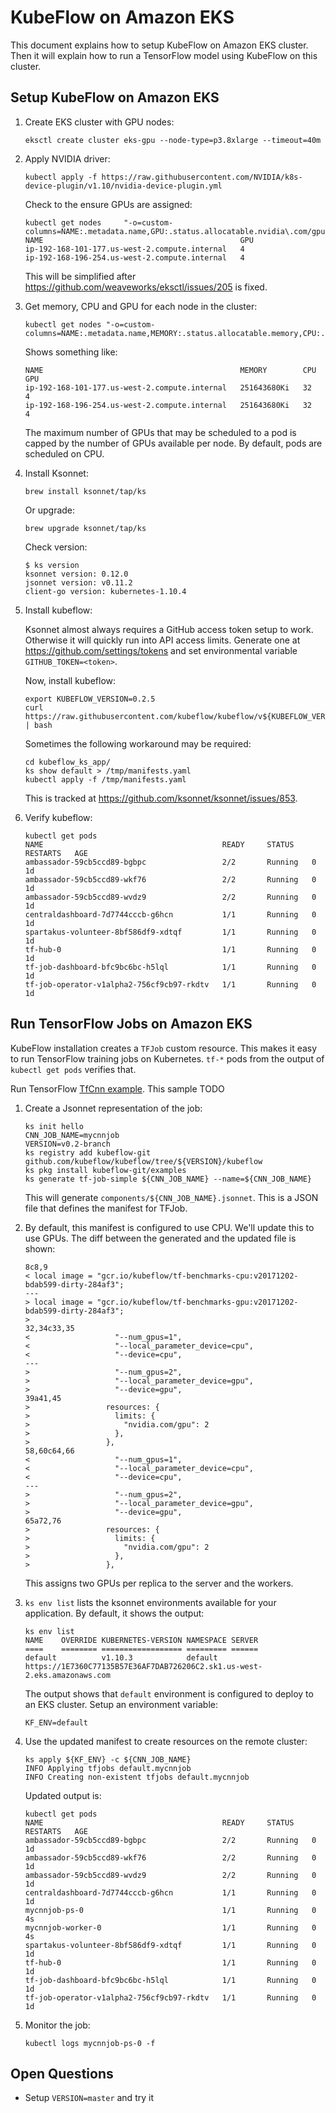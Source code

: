 # KubeFlow on Amazon EKS

This document explains how to setup KubeFlow on Amazon EKS cluster. Then it will explain how to run a TensorFlow model using KubeFlow on this cluster.

## Setup KubeFlow on Amazon EKS

1. Create EKS cluster with GPU nodes:

   ```
   eksctl create cluster eks-gpu --node-type=p3.8xlarge --timeout=40m
   ```
   
2. Apply NVIDIA driver:

   ```
   kubectl apply -f https://raw.githubusercontent.com/NVIDIA/k8s-device-plugin/v1.10/nvidia-device-plugin.yml
   ```

   Check to the ensure GPUs are assigned:

   ```
   kubectl get nodes     "-o=custom-columns=NAME:.metadata.name,GPU:.status.allocatable.nvidia\.com/gpu"
   NAME                                            GPU
   ip-192-168-101-177.us-west-2.compute.internal   4
   ip-192-168-196-254.us-west-2.compute.internal   4
   ```

   This will be simplified after https://github.com/weaveworks/eksctl/issues/205 is fixed.

3. Get memory, CPU and GPU for each node in the cluster:

   ```
   kubectl get nodes "-o=custom-columns=NAME:.metadata.name,MEMORY:.status.allocatable.memory,CPU:.status.allocatable.cpu,GPU:.status.allocatable.nvidia\.com/gpu"
   ```

   Shows something like:

   ```
   NAME                                            MEMORY        CPU       GPU
   ip-192-168-101-177.us-west-2.compute.internal   251643680Ki   32        4
   ip-192-168-196-254.us-west-2.compute.internal   251643680Ki   32        4
   ```

   The maximum number of GPUs that may be scheduled to a pod is capped by the number of GPUs available per node. By default, pods are scheduled on CPU. 

5. Install Ksonnet:

   ```
   brew install ksonnet/tap/ks
   ```

   Or upgrade:

   ```
   brew upgrade ksonnet/tap/ks
   ```

   Check version:

   ```
   $ ks version
   ksonnet version: 0.12.0
   jsonnet version: v0.11.2
   client-go version: kubernetes-1.10.4
   ```

6. Install kubeflow:

   Ksonnet almost always requires a GitHub access token setup to work. Otherwise it will quickly run into API access limits. Generate one at https://github.com/settings/tokens and set environmental variable `GITHUB_TOKEN=<token>`.

   Now, install kubeflow:

   ```
   export KUBEFLOW_VERSION=0.2.5
   curl https://raw.githubusercontent.com/kubeflow/kubeflow/v${KUBEFLOW_VERSION}/scripts/deploy.sh | bash
   ```

   Sometimes the following workaround may be required:

   ```
   cd kubeflow_ks_app/
   ks show default > /tmp/manifests.yaml
   kubectl apply -f /tmp/manifests.yaml
   ```

   This is tracked at https://github.com/ksonnet/ksonnet/issues/853.

7. Verify kubeflow:

   ```
   kubectl get pods
   NAME                                        READY     STATUS    RESTARTS   AGE
   ambassador-59cb5ccd89-bgbpc                 2/2       Running   0          1d
   ambassador-59cb5ccd89-wkf76                 2/2       Running   0          1d
   ambassador-59cb5ccd89-wvdz9                 2/2       Running   0          1d
   centraldashboard-7d7744cccb-g6hcn           1/1       Running   0          1d
   spartakus-volunteer-8bf586df9-xdtqf         1/1       Running   0          1d
   tf-hub-0                                    1/1       Running   0          1d
   tf-job-dashboard-bfc9bc6bc-h5lql            1/1       Running   0          1d
   tf-job-operator-v1alpha2-756cf9cb97-rkdtv   1/1       Running   0          1d
   ```

## Run TensorFlow Jobs on Amazon EKS

KubeFlow installation creates a `TFJob` custom resource. This makes it easy to run TensorFlow training jobs on Kubernetes. `tf-*` pods from the output of `kubectl get pods` verifies that.

Run TensorFlow [TfCnn example](https://github.com/tensorflow/benchmarks/tree/master/scripts/tf_cnn_benchmarks). This sample TODO

1. Create a Jsonnet representation of the job:

   ```
   ks init hello
   CNN_JOB_NAME=mycnnjob
   VERSION=v0.2-branch
   ks registry add kubeflow-git github.com/kubeflow/kubeflow/tree/${VERSION}/kubeflow
   ks pkg install kubeflow-git/examples
   ks generate tf-job-simple ${CNN_JOB_NAME} --name=${CNN_JOB_NAME}
   ```

   This will generate `components/${CNN_JOB_NAME}.jsonnet`. This is a JSON file that defines the manifest for TFJob.

2. By default, this manifest is configured to use CPU. We'll update this to use GPUs. The diff between the generated and the updated file is shown:

   ```
   8c8,9
   < local image = "gcr.io/kubeflow/tf-benchmarks-cpu:v20171202-bdab599-dirty-284af3";
   ---
   > local image = "gcr.io/kubeflow/tf-benchmarks-gpu:v20171202-bdab599-dirty-284af3";
   > 
   32,34c33,35
   <                   "--num_gpus=1",
   <                   "--local_parameter_device=cpu",
   <                   "--device=cpu",
   ---
   >                   "--num_gpus=2",
   >                   "--local_parameter_device=gpu",
   >                   "--device=gpu",
   39a41,45
   >                 resources: {
   >                   limits: {
   >                     "nvidia.com/gpu": 2
   >                   },
   >                 },
   58,60c64,66
   <                   "--num_gpus=1",
   <                   "--local_parameter_device=cpu",
   <                   "--device=cpu",
   ---
   >                   "--num_gpus=2",
   >                   "--local_parameter_device=gpu",
   >                   "--device=gpu",
   65a72,76
   >                 resources: {
   >                   limits: {
   >                     "nvidia.com/gpu": 2
   >                   },
   >                 },
   ```

   This assigns two GPUs per replica to the server and the workers.

3. `ks env list` lists the ksonnet environments available for your application. By default, it shows the output:

   ```
   ks env list
   NAME    OVERRIDE KUBERNETES-VERSION NAMESPACE SERVER
   ====    ======== ================== ========= ======
   default          v1.10.3            default   https://1E7360C77135B57E36AF7DAB726206C2.sk1.us-west-2.eks.amazonaws.com
   ```

   The output shows that `default` environment is configured to deploy to an EKS cluster. Setup an environment variable:

   ```
   KF_ENV=default
   ```

4. Use the updated manifest to create resources on the remote cluster:

   ```
   ks apply ${KF_ENV} -c ${CNN_JOB_NAME}
   INFO Applying tfjobs default.mycnnjob             
   INFO Creating non-existent tfjobs default.mycnnjob
   ```

   Updated output is:

   ```
   kubectl get pods
   NAME                                        READY     STATUS    RESTARTS   AGE
   ambassador-59cb5ccd89-bgbpc                 2/2       Running   0          1d
   ambassador-59cb5ccd89-wkf76                 2/2       Running   0          1d
   ambassador-59cb5ccd89-wvdz9                 2/2       Running   0          1d
   centraldashboard-7d7744cccb-g6hcn           1/1       Running   0          1d
   mycnnjob-ps-0                               1/1       Running   0          4s
   mycnnjob-worker-0                           1/1       Running   0          4s
   spartakus-volunteer-8bf586df9-xdtqf         1/1       Running   0          1d
   tf-hub-0                                    1/1       Running   0          1d
   tf-job-dashboard-bfc9bc6bc-h5lql            1/1       Running   0          1d
   tf-job-operator-v1alpha2-756cf9cb97-rkdtv   1/1       Running   0          1d
   ```

5. Monitor the job:

   ```
   kubectl logs mycnnjob-ps-0 -f
   ```


## Open Questions

- Setup `VERSION=master` and try it


